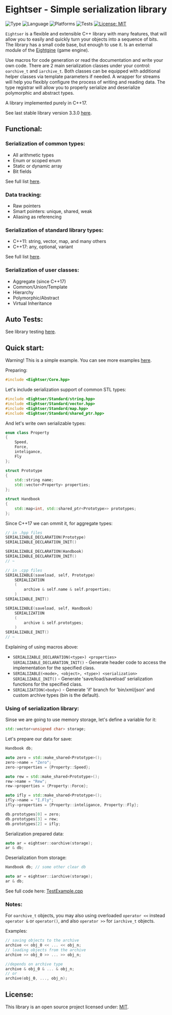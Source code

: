 # Eightser - Simple serialization library

![Type](https://img.shields.io/badge/type-engine%20module-%235a6770)
![Language](https://img.shields.io/badge/language-C%2B%2B-blue)
![Platforms](https://img.shields.io/badge/platforms-Windows%20%7C%20Linux%20%7C%20macOS-red)
![Tests](https://img.shields.io/badge/tests-automated-yellow)
[![License: MIT](https://img.shields.io/badge/license-MIT-green)](https://opensource.org/license/mit)

`Eightser` is a flexible and extensible C++ library with many features, that will allow you to easily and quickly turn your objects into a sequence of bits. The library has a small code base, but enough to use it. Is an external module of the [Eightgine](https://github.com/MathDivergent/Eightgine) (game engine).

Use macros for code generation or read the documentation and write your own code.
There are 2 main serialization classes under your control: `oarchive_t` and `iarchive_t`.
Both classes can be equipped with additional helper classes via template parameters if needed.
A wrapper for streams will help you flexibly configure the process of writing and reading data.
The type registrar will allow you to properly serialize and deserialize polymorphic and abstract types.

A library implemented purely in C++17.

See last stable library version 3.3.0 [here](https://github.com/MathDivergent/Eightser/releases).

## Functional:

### Serialization of common types:
- All arithmetic types
- Enum or scoped enum
- Static or dynamic array
- Bit fields

See full list [here](https://github.com/MathDivergent/Eightser/tree/master/include/Eightser/BuiltIn).

### Data tracking:
- Raw pointers
- Smart pointers: unique, shared, weak
- Aliasing as referencing

### Serialization of standard library types:
- C++11: string, vector, map, and many others
- C++17: any, optional, variant

See full list [here](https://github.com/MathDivergent/Eightser/tree/master/include/Eightser/Standard).

### Serialization of user classes:
- Aggregate (since C++17)
- Common/Union/Template
- Hierarchy
- Polymorphic/Abstract
- Virtual Inheritance

## Auto Tests:
See library testing [here](https://github.com/MathDivergent/Eightser/tree/master/test).

## Quick start:
Warning! This is a simple example. You can see more examples [here](https://github.com/MathDivergent/Eightser/tree/master/test).

Preparing:

```C++
#include <Eightser/Core.hpp>
```
Let's include serialization support of common STL types:
```C++
#include <Eightser/Standard/string.hpp>
#include <Eightser/Standard/vector.hpp>
#include <Eightser/Standard/map.hpp>
#include <Eightser/Standard/shared_ptr.hpp>
```
And let's write own serializable types:
```C++
enum class Property
{
    Speed,
    Force,
    inteligance,
    Fly
};

struct Prototype
{
    std::string name;
    std::vector<Property> properties;
};

struct Handbook
{
    std::map<int, std::shared_ptr<Prototype>> prototypes;
};
```
Since C++17 we can ommit it, for aggregate types:
```C++
// in .hpp files
SERIALIZABLE_DECLARATION(Prototype)
SERIALIZABLE_DECLARATION_INIT()

SERIALIZABLE_DECLARATION(Handbook)
SERIALIZABLE_DECLARATION_INIT()
// ~

// in .cpp files
SERIALIZABLE(saveload, self, Prototype)
    SERIALIZATION
    (
        archive & self.name & self.properties;
    )
SERIALIZABLE_INIT()

SERIALIZABLE(saveload, self, Handbook)
    SERIALIZATION
    (
        archive & self.prototypes;
    )
SERIALIZABLE_INIT()
// ~
```
Explaining of using macros above:
- ```SERIALIZABLE_DECLARATION(<type>) <properties> SERIALIZABLE_DECLARATION_INIT()``` - Generate header code to access the implementation for the specified class.
- ```SERIALIZABLE(<mode>, <object>, <type>) <serialization> SERIALIZABLE_INIT()``` - Generate 'save/load/saveload' serialization functions for the specified class.
- ```SERIALIZATION(<body>)``` - Generate 'if' branch for 'bin/xml/json' and custom archive types (bin is the default).

### Using of serialization library:

Sinse we are going to use memory storage, let's define a variable for it:
```C++
std::vector<unsigned char> storage;
```
Let's prepare our data for save:
```C++
Handbook db;

auto zero = std::make_shared<Prototype>();
zero->name = "Zero";
zero->properties = {Property::Speed};

auto rew = std::make_shared<Prototype>();
rew->name = "Rew";
rew->properties = {Property::Force};

auto ifly = std::make_shared<Prototype>();
ifly->name = "I.Fly";
ifly->properties = {Property::inteligance, Property::Fly};

db.prototypes[0] = zero;
db.prototypes[3] = rew;
db.prototypes[2] = ifly;
```

Serialization prepared data:
```C++
auto ar = eightser::oarchive(storage);
ar & db;
```

Deserialization from storage:
```C++
Handbook db; // some other clear db

auto ar = eightser::iarchive(storage);
ar & db;
```
See full code here: [TestExample.cpp](https://github.com/MathDivergent/Eightser/tree/master/test/TestExample.cpp)

### Notes:
For ```oarchive_t``` objects, you may also using overloaded ```operator <<``` instead ```operator &```
or ```operator()```, and also ```operator >>``` for ```iarchive_t``` objects.

Examples:
```C++
// saving objects to the archive
archive << obj_0 << ... << obj_n;
// loading objects from the archive
archive >> obj_0 >> ... >> obj_n;

//depends on archive type
archive & obj_0 & ... & obj_n;
// or
archive(obj_0, ..., obj_n);
```
## License:
This library is an open source project licensed under: [MIT](https://opensource.org/licenses/MIT).
